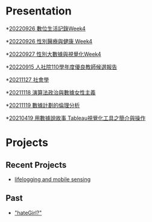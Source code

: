 # Presentation
*[20220926 數位生活記錄Week4](https://docs.google.com/presentation/d/e/2PACX-1vTRACyfvodYMUCXlvIq01_2BTstuPw952xKFcwJ7Qaj74-6AfWcTG1Pqiv2vXi-OGYFjYeImoAfW1Tj/pub?start=false&loop=false&delayms=3000)

*[20220926 性別醫療與健康 Week4]()

*[20220927 性別大數據與視覺化Week4]()

*[20220915 人社院110學年度優良教師候選報告]()

*[20211127 社會學]()

*[20211118 演算法政治與數據女性主義]()

*[20211119 數據計劃的倫理分析]()

*[20210419 用數據說故事 Tableau視覺化工具之簡介與操作]()


# Projects

## Recent Projects
* [lifelogging and mobile sensing]()

## Past
* ["hateGirl?"]()

